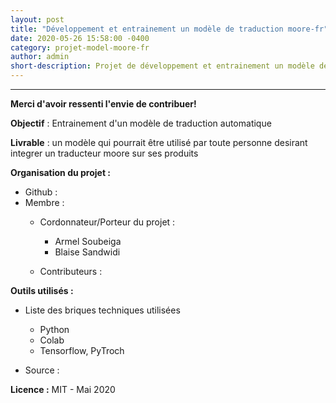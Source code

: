 ```yaml
---
layout: post
title: "Développement et entrainement un modèle de traduction moore-fr"
date: 2020-05-26 15:58:00 -0400
category: projet-model-moore-fr
author: admin
short-description: Projet de développement et entrainement un modèle de traduction moore-fr
---
```


-----
**Merci d'avoir ressenti l'envie de contribuer!** 


**Objectif** : Entrainement d'un modèle de traduction automatique 

**Livrable** : un modèle qui pourrait être utilisé par toute personne desirant integrer un traducteur moore sur ses produits

**Organisation du projet :**

- Github : 
- Membre :
    - Cordonnateur/Porteur du projet :
      - Armel Soubeiga
      - Blaise Sandwidi
      
     - Contributeurs :

**Outils utilisés :**

- Liste des briques techniques utilisées
    - Python
    - Colab
    - Tensorflow, PyTroch
    
- Source  : 

**Licence :** MIT - Mai 2020

